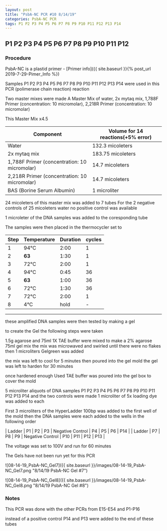 ```yaml
---
layout: post
title: "PsbA-NC PCR #10 8/14/19"
categories: PsbA-NC PCR
tags: P1 P2 P3 P4 P5 P6 P7 P8 P9 P10 P11 P12 P13 P14
---
```


## P1 P2 P3 P4 P5 P6 P7 P8 P9 P10 P11 P12

### Procedure

PsbA-NC is a plastid primer - [Primer info]({{ site.baseurl }}{% post_url 2019-7-29-Pimer_Info %})

Samples P1 P2 P3 P4 P5 P6 P7 P8 P9 P10 P11 P12 P13 P14 were used in this PCR (polimerase chain reaction) reaction 

Two master mixes were made
A Master Mix of water, 2x mytaq mix, 1,788F Primer (concentration: 10 micromolar), 2,218R Primer (concentration: 10 micromolar)

This Master Mix x4.5

|Component| Volume for 14 reactions(+5% error)|
|---------|---------------------------|
|Water| 132.3 micoleters|
|2x mytaq mix| 183.75 micoleters|
|1,788F Primer (concentration: 10 micromolar)| 14.7 micoleters|
|2,218R Primer  (concentration: 10 micromolar)| 14.7 micoleters|
|BAS (Borine Serum Albumin)| 1 microliter|


24 micoleters of this master mix was added to 7 tubes 
For the 2 negative controls of 25 micoleters water 
no positive control was available

1 microleter of the DNA samples was added to the coresponding tube

The samples were then placed in the thermocycler set to 

|Step|Temperature|Duration|cycles|
|----|-------|--------|-------|
|1|94°C|2:00|1|
|2|**63**|1:30|1|
|3|72°C|2:00|1|
|4|94°C|0:45|36|
|5|**63**|1:00|36|
|6|72°C|1:30|36|
|7|72°C|2:00|1|
|8|4°C|hold|-|

___________

these amplified DNA samples were then tested by making a gel

to create the Gel the following steps were taken 

1.5g agarose and 75ml 1X TAE buffer were mixed to make a 2% agarose 75ml gel mix 
the mix was microwaved and swirled until there were no flakes 
then 1 microliters Gelgreen was added

the mix was left to cool for 5 minutes then poured into the gel mold
the gel was left to harden for 30 minutes 

once hardened enough Used TAE buffer was poured into the gel box to cover the mold

5 microliter aliquots of DNA samples  P1 P2 P3 P4 P5 P6 P7 P8 P9 P10 P11 P12 P13 P14 and the two controls were made 
1 microliter of 5x loading dye was added to each

First 3 microliters of the HyperLadder 100bp was added to the first well of the mold 
then the DNA samples were each added to the wells in the following order 

| Ladder | P1 | P2 | P3 | Negative Control | P4 | P5 | P6 | P14 |
| Ladder | P7 | P8 | P9 | Negative Control | P10 | P11 | P12 | P13 |

The voltage was set to 100V and run for 60 minutes


The Gels have not been run yet for this PCR

![08-14-19_PsbA-NC_Gel7]({{ site.baseurl }}/images/08-14-19_PsbA-NC_Gel7.png "8/14/19 PsbA-NC Gel #7")

![08-14-19_PsbA-NC_Gel8]({{ site.baseurl }}/images/08-14-19_PsbA-NC_Gel8.png "8/14/19 PsbA-NC Gel #8")


### Notes

This PCR was done with the other PCRs from E15-E54 and P1-P16

instead of a positive control P14 and P13 were added to the end of these tubes
